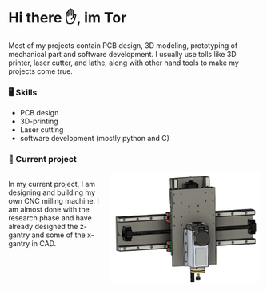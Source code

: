 # Hi there :raised_hand:, im Tor
Most of my projects contain PCB design, 3D modeling, prototyping of mechanical part and software development. I usually use tolls like 3D printer, laser cutter, and lathe, along with other hand tools to make my projects come true.

### 🖥 Skills

- PCB design
- 3D-printing
- Laser cutting
- software development (mostly python and C)

### :hammer: Current project
<div style="overflow: hidden;">
  <img src="https://github.com/torbrodtkorb/torbrodtkorb/blob/master/graphics/cnc.png" style="float: right; width: 300px; margin-left: 20px;">
  <p style="text-align: left;">
    In my current project, I am designing and building my own CNC milling machine. I am almost done with the research phase and have already designed the z-gantry and some of the x-gantry in CAD.
  </p>
</div>
